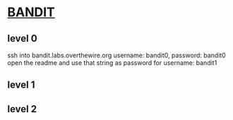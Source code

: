 # [BANDIT](http://overthewire.org/wargames/bandit/)

## level 0
ssh into bandit.labs.overthewire.org username: bandit0, password: bandit0
open the readme and use that string as password for username: bandit1

## level 1


## level 2
